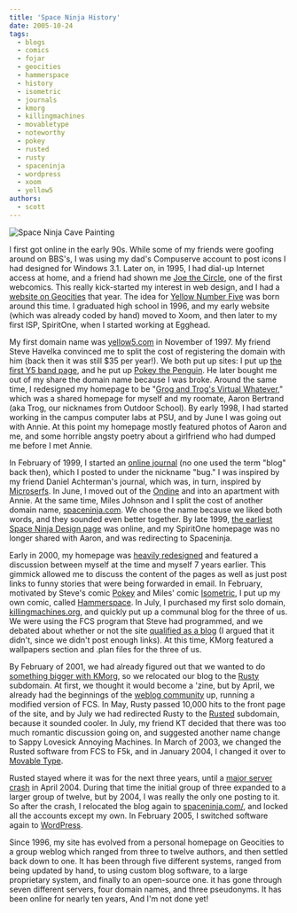 ```yaml
---
title: 'Space Ninja History'
date: 2005-10-24
tags:
  - blogs
  - comics
  - fojar
  - geocities
  - hammerspace
  - history
  - isometric
  - journals
  - kmorg
  - killingmachines
  - movabletype
  - noteworthy
  - pokey
  - rusted
  - rusty
  - spaceninja
  - wordpress
  - xoom
  - yellow5
authors:
  - scott
---
```


![Space Ninja Cave Painting](/images/blog-photos/cavepainting.jpg)

I first got online in the early 90s. While some of my friends were goofing around on BBS's, I was using my dad's Compuserve account to post icons I had designed for Windows 3.1. Later on, in 1995, I had dial-up Internet access at home, and a friend had shown me [Joe the Circle](http://joe-the-circle.com/), one of the first webcomics. This really kick-started my interest in web design, and I had a [website on Geocities](/site-archives/personal/v1/) that year. The idea for [Yellow Number Five](/site-archives/yellow5/v2/) was born around this time. I graduated high school in 1996, and my early website (which was already coded by hand) moved to Xoom, and then later to my first ISP, SpiritOne, when I started working at Egghead.

My first domain name was [yellow5.com](http://yellow5.com/) in November of 1997. My friend Steve Havelka convinced me to split the cost of registering the domain with him (back then it was still $35 per year!). We both put up sites: I put up [the first Y5 band page](/site-archives/yellow5/v2/), and he put up [Pokey the Penguin](http://yellow5.com/pokey/). He later bought me out of my share the domain name because I was broke. Around the same time, I redesigned my homepage to be "[Grog and Trog's Virtual Whatever](/site-archives/personal/v2/)," which was a shared homepage for myself and my roomate, Aaron Bertrand (aka Trog, our nicknames from Outdoor School). By early 1998, I had started working in the campus computer labs at PSU, and by June I was going out with Annie. At this point my homepage mostly featured photos of Aaron and me, and some horrible angsty poetry about a girlfriend who had dumped me before I met Annie.

In February of 1999, I started an [online journal](/site-archives/blog/v1/) (no one used the term "blog" back then), which I posted to under the nickname "bug." I was inspired by my friend Daniel Achterman's journal, which was, in turn, inspired by [Microserfs](http://www.amazon.com/exec/obidos/tg/detail/-/0060987049/qid=1130173540/sr=8-1/ref=pd_bbs_1/104-8873113-6003117?v=glance&s=books&n=507846). In June, I moved out of the [Ondine](/blog/2004/ondine-hall-makes-the-news/) and into an apartment with Annie. At the same time, Miles Johnson and I split the cost of another domain name, [spaceninja.com](/site-archives/spaceninja/v1/). We chose the name because we liked both words, and they sounded even better together. By late 1999, [the earliest Space Ninja Design page](/site-archives/spaceninja/v2/) was online, and my SpiritOne homepage was no longer shared with Aaron, and was redirecting to Spaceninja.

Early in 2000, my homepage was [heavily redesigned](/site-archives/personal/v3/) and featured a discussion between myself at the time and myself 7 years earlier. This gimmick allowed me to discuss the content of the pages as well as just post links to funny stories that were being forwarded in email. In February, motivated by Steve's comic [Pokey](http://yellow5.com/pokey/) and Miles' comic [Isometric](http://isometric.sixsided.org/), I put up my own comic, called [Hammerspace](http://hammer.spaceninja.com/). In July, I purchased my first solo domain, [killingmachines.org](/site-archives/blog/v2/), and quickly put up a communal blog for the three of us. We were using the FCS program that Steve had programmed, and we debated about whether or not the site [qualified as a blog](/blog/2000/is-this-a-weblog/) (I argued that it didn't, since we didn't post enough links). At this time, KMorg featured a wallpapers section and .plan files for the three of us.

By February of 2001, we had already figured out that we wanted to do [something bigger with KMorg](/site-archives/kmorg/v1/), so we relocated our blog to the [Rusty](/site-archives/blog/v3/) subdomain. At first, we thought it would become a 'zine, but by April, we already had the beginnings of the [weblog community](/site-archives/kmorg/v2/) up, running a modified version of FCS. In May, Rusty passed 10,000 hits to the front page of the site, and by July we had redirected Rusty to the [Rusted](/site-archives/blog/v4/) subdomain, because it sounded cooler. In July, my friend KT decided that there was too much romantic discussion going on, and suggested another name change to Sappy Lovesick Annoying Machines. In March of 2003, we changed the Rusted software from FCS to F5k, and in January 2004, I changed it over to [Movable Type](http://movabletype.org/).

Rusted stayed where it was for the next three years, until a [major server crash](/blog/2004/the-damn-server/) in April 2004. During that time the initial group of three expanded to a larger group of twelve, but by 2004, I was really the only one posting to it. So after the crash, I relocated the blog again to [spaceninja.com/](/site-archives/blog/v5/), and locked all the accounts except my own. In February 2005, I switched software again to [WordPress](http://wordpress.org/).

Since 1996, my site has evolved from a personal homepage on Geocities to a group weblog which ranged from three to twelve authors, and then settled back down to one. It has been through five different systems, ranged from being updated by hand, to using custom blog software, to a large proprietary system, and finally to an open-source one. it has gone through seven different servers, four domain names, and three pseudonyms. It has been online for nearly ten years, And I'm not done yet!

